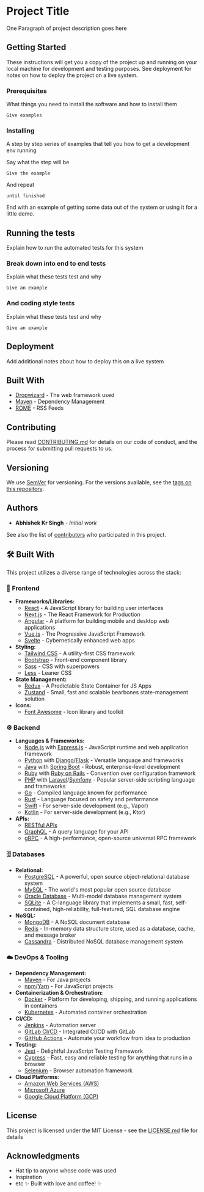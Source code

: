 # Project Title

One Paragraph of project description goes here

## Getting Started

These instructions will get you a copy of the project up and running on your local machine for development and testing purposes. See deployment for notes on how to deploy the project on a live system.

### Prerequisites

What things you need to install the software and how to install them

```
Give examples
```

### Installing

A step by step series of examples that tell you how to get a development env running

Say what the step will be

```
Give the example
```

And repeat

```
until finished
```

End with an example of getting some data out of the system or using it for a little demo.

## Running the tests

Explain how to run the automated tests for this system

### Break down into end to end tests

Explain what these tests test and why

```
Give an example
```

### And coding style tests

Explain what these tests test and why

```
Give an example
```

## Deployment

Add additional notes about how to deploy this on a live system

## Built With

* [Dropwizard](http://www.dropwizard.io/1.0.2/docs/) - The web framework used
* [Maven](https://maven.apache.org/) - Dependency Management
* [ROME](https://rometools.github.io/rome/) - RSS Feeds

## Contributing

Please read [CONTRIBUTING.md](https://gist.github.com/PurpleBooth/b24679402957c63ec426) for details on our code of conduct, and the process for submitting pull requests to us.

## Versioning

We use [SemVer](http://semver.org/) for versioning. For the versions available, see the [tags on this repository](https://github.com/your/project/tags).

## Authors

* **Abhishek Kr Singh** - *Initial work*

See also the list of [contributors](https://github.com/your/project/contributors) who participated in this project.

## 🛠️ Built With

This project utilizes a diverse range of technologies across the stack:

### 🎨 Frontend

*   **Frameworks/Libraries:**
    *   [React](https://reactjs.org/) - A JavaScript library for building user interfaces
    *   [Next.js](https://nextjs.org/) - The React Framework for Production
    *   [Angular](https://angular.io/) - A platform for building mobile and desktop web applications
    *   [Vue.js](https://vuejs.org/) - The Progressive JavaScript Framework
    *   [Svelte](https://svelte.dev/) - Cybernetically enhanced web apps
*   **Styling:**
    *   [Tailwind CSS](https://tailwindcss.com/) - A utility-first CSS framework
    *   [Bootstrap](https://getbootstrap.com/) - Front-end component library
    *   [Sass](https://sass-lang.com/) - CSS with superpowers
    *   [Less](http://lesscss.org/) - Leaner CSS
*   **State Management:**
    *   [Redux](https://redux.js.org/) - A Predictable State Container for JS Apps
    *   [Zustand](https://github.com/pmndrs/zustand) - Small, fast and scalable bearbones state-management solution
*   **Icons:**
    *   [Font Awesome](https://fontawesome.com/) - Icon library and toolkit

### ⚙️ Backend

*   **Languages & Frameworks:**
    *   [Node.js](https://nodejs.org/) with [Express.js](https://expressjs.com/) - JavaScript runtime and web application framework
    *   [Python](https://www.python.org/) with [Django](https://www.djangoproject.com/)/[Flask](https://flask.palletsprojects.com/) - Versatile language and frameworks
    *   [Java](https://www.java.com/) with [Spring Boot](https://spring.io/projects/spring-boot) - Robust, enterprise-level development
    *   [Ruby](https://www.ruby-lang.org/) with [Ruby on Rails](https://rubyonrails.org/) - Convention over configuration framework
    *   [PHP](https://www.php.net/) with [Laravel](https://laravel.com/)/[Symfony](https://symfony.com/) - Popular server-side scripting language and frameworks
    *   [Go](https://golang.org/) - Compiled language known for performance
    *   [Rust](https://www.rust-lang.org/) - Language focused on safety and performance
    *   [Swift](https://developer.apple.com/swift/) - For server-side development (e.g., Vapor)
    *   [Kotlin](https://kotlinlang.org/) - For server-side development (e.g., Ktor)
*   **APIs:**
    *   [RESTful APIs](https://restfulapi.net/)
    *   [GraphQL](https://graphql.org/) - A query language for your API
    *   [gRPC](https://grpc.io/) - A high-performance, open-source universal RPC framework

### 🗄️ Databases

*   **Relational:**
    *   [PostgreSQL](https://www.postgresql.org/) - A powerful, open source object-relational database system
    *   [MySQL](https://www.mysql.com/) - The world's most popular open source database
    *   [Oracle Database](https://www.oracle.com/database/) - Multi-model database management system
    *   [SQLite](https://www.sqlite.org/index.html) - A C-language library that implements a small, fast, self-contained, high-reliability, full-featured, SQL database engine
*   **NoSQL:**
    *   [MongoDB](https://www.mongodb.com/) - A NoSQL document database
    *   [Redis](https://redis.io/) - In-memory data structure store, used as a database, cache, and message broker
    *   [Cassandra](https://cassandra.apache.org/_/index.html) - Distributed NoSQL database management system

### ☁️ DevOps & Tooling

*   **Dependency Management:**
    *   [Maven](https://maven.apache.org/) - For Java projects
    *   [npm](https://www.npmjs.com/)/[Yarn](https://yarnpkg.com/) - For JavaScript projects
*   **Containerization & Orchestration:**
    *   [Docker](https://www.docker.com/) - Platform for developing, shipping, and running applications in containers
    *   [Kubernetes](https://kubernetes.io/) - Automated container orchestration
*   **CI/CD:**
    *   [Jenkins](https://www.jenkins.io/) - Automation server
    *   [GitLab CI/CD](https://docs.gitlab.com/ee/ci/) - Integrated CI/CD with GitLab
    *   [GitHub Actions](https://github.com/features/actions) - Automate your workflow from idea to production
*   **Testing:**
    *   [Jest](https://jestjs.io/) - Delightful JavaScript Testing Framework
    *   [Cypress](https://www.cypress.io/) - Fast, easy and reliable testing for anything that runs in a browser
    *   [Selenium](https://www.selenium.dev/) - Browser automation framework
*   **Cloud Platforms:**
    *   [Amazon Web Services (AWS)](https://aws.amazon.com/)
    *   [Microsoft Azure](https://azure.microsoft.com/)
    *   [Google Cloud Platform (GCP)](https://cloud.google.com/)

## License

This project is licensed under the MIT License - see the [LICENSE.md](LICENSE.md) file for details

## Acknowledgments

* Hat tip to anyone whose code was used
* Inspiration
* etc
✨ Built with love and coffee! ✨
